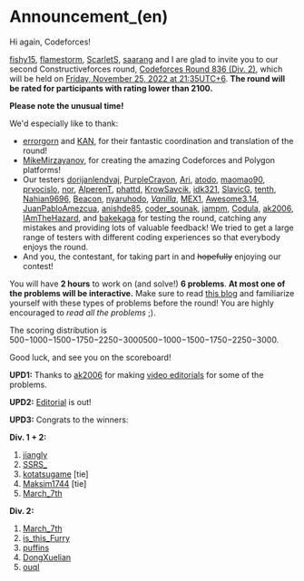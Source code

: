 # Announcement_(en)

Hi again, Codeforces!

[fishy15](https://codeforces.com/profile/fishy15 "Master fishy15"), [flamestorm](https://codeforces.com/profile/flamestorm "Expert flamestorm"), [ScarletS](https://codeforces.com/profile/ScarletS "Master ScarletS"), [saarang](https://codeforces.com/profile/saarang "Expert saarang") and I are glad to invite you to our second Constructiveforces round, [Codeforces Round 836 (Div. 2)](https://codeforces.com/contest/1758 "Codeforces Round 836 (Div. 2)"), which will be held on [Friday, November 25, 2022 at 21:35UTC+6](https://codeforces.com/https://www.timeanddate.com/worldclock/fixedtime.html?day=25&month=11&year=2022&hour=18&min=35&sec=0&p1=166). **The round will be rated for participants with rating lower than 2100.**

**Please note the unusual time!**

We'd especially like to thank:

 * [errorgorn](https://codeforces.com/profile/errorgorn "International Grandmaster errorgorn") and [KAN](https://codeforces.com/profile/KAN "Legendary Grandmaster KAN"), for their fantastic coordination and translation of the round!
* [MikeMirzayanov](https://codeforces.com/profile/MikeMirzayanov "Headquarters, MikeMirzayanov"), for creating the amazing Codeforces and Polygon platforms!
* Our testers [dorijanlendvaj](https://codeforces.com/profile/dorijanlendvaj "Legendary Grandmaster dorijanlendvaj"), [PurpleCrayon](https://codeforces.com/profile/PurpleCrayon "Grandmaster PurpleCrayon"), [Ari](https://codeforces.com/profile/Ari "Grandmaster Ari"), [atodo](https://codeforces.com/profile/atodo "Grandmaster atodo"), [maomao90](https://codeforces.com/profile/maomao90 "Grandmaster maomao90"), [prvocislo](https://codeforces.com/profile/prvocislo "International Master prvocislo"), [nor](https://codeforces.com/profile/nor "Master nor"), [AlperenT](https://codeforces.com/profile/AlperenT "Master AlperenT"), [phattd](https://codeforces.com/profile/phattd "Master phattd"), [KrowSavcik](https://codeforces.com/profile/KrowSavcik "Master KrowSavcik"), [idk321](https://codeforces.com/profile/idk321 "Candidate Master idk321"), [SlavicG](https://codeforces.com/profile/SlavicG "Candidate Master SlavicG"), [tenth](https://codeforces.com/profile/tenth "Candidate Master tenth"), [Nahian9696](https://codeforces.com/profile/Nahian9696 "Expert Nahian9696"), [Beacon](https://codeforces.com/profile/Beacon "Expert Beacon"), [nyaruhodo](https://codeforces.com/profile/nyaruhodo "Expert nyaruhodo"), [_Vanilla_](https://codeforces.com/profile/_Vanilla_ "Expert _Vanilla_"), [MEX1](https://codeforces.com/profile/MEX1 "Expert MEX1"), [Awesome3.14](https://codeforces.com/profile/Awesome3.14 "Expert Awesome3.14"), [JuanPabloAmezcua](https://codeforces.com/profile/JuanPabloAmezcua "Expert JuanPabloAmezcua"), [anishde85](https://codeforces.com/profile/anishde85 "Expert anishde85"), [coder_sounak](https://codeforces.com/profile/coder_sounak "Expert coder_sounak"), [jampm](https://codeforces.com/profile/jampm "Specialist jampm"), [Codula](https://codeforces.com/profile/Codula "Specialist Codula"), [ak2006](https://codeforces.com/profile/ak2006 "Specialist ak2006"), [IAmTheHazard](https://codeforces.com/profile/IAmTheHazard "Pupil IAmTheHazard"), and [bakekaga](https://codeforces.com/profile/bakekaga "Newbie bakekaga") for testing the round, catching any mistakes and providing lots of valuable feedback! We tried to get a large range of testers with different coding experiences so that everybody enjoys the round.
* And you, the contestant, for taking part in and ~~hopefully~~ enjoying our contest!

You will have **2 hours** to work on (and solve!) **6 problems**. **At most one of the problems will be interactive.** Make sure to read [this blog](https://codeforces.com/blog/entry/45307) and familiarize yourself with these types of problems before the round! You are highly encouraged to *read all the problems* ;). 

The scoring distribution is 500−1000−1500−1750−2250−3000500−1000−1500−1750−2250−3000.

Good luck, and see you on the scoreboard!

**UPD1:** Thanks to [ak2006](https://codeforces.com/profile/ak2006 "Specialist ak2006") for making [video editorials](https://codeforces.com/https://www.youtube.com/@adhishkancharla) for some of the problems.

**UPD2:** [Editorial](Tutorial_(en).md) is out!

**UPD3:** Congrats to the winners:

**Div. 1 + 2:**

 1. [jiangly](https://codeforces.com/profile/jiangly "Legendary Grandmaster jiangly")
2. [SSRS_](https://codeforces.com/profile/SSRS_ "Legendary Grandmaster SSRS_")
3. [kotatsugame](https://codeforces.com/profile/kotatsugame "International Grandmaster kotatsugame") [tie]
4. [Maksim1744](https://codeforces.com/profile/Maksim1744 "Legendary Grandmaster Maksim1744") [tie]
5. [March_7th](https://codeforces.com/profile/March_7th "Pupil March_7th")

**Div. 2:**

 1. [March_7th](https://codeforces.com/profile/March_7th "Pupil March_7th")
2. [is_this_Furry](https://codeforces.com/profile/is_this_Furry "Newbie is_this_Furry")
3. [puffins](https://codeforces.com/profile/puffins "Expert puffins")
4. [DongXuelian](https://codeforces.com/profile/DongXuelian "Specialist DongXuelian")
5. [ouqI](https://codeforces.com/profile/ouqI "Expert ouqI")
